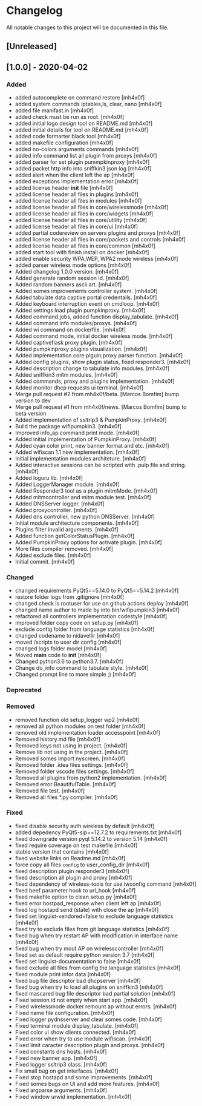 # Changelog
All notable changes to this project will be documented in this file.


## [Unreleased]

## [1.0.0] - 2020-04-02

### Added
- added autocomplete on command restore [mh4x0f]
- added system commands iptables,ls, clear, nano [mh4x0f]
- added file manifast.in [mh4x0f]
- added check must be run as root. [mh4x0f]
- added initial logo design tool on README.md [mh4x0f] 
- added initial details for tool on  README.md [mh4x0f] 
- added code formarter black tool [mh4x0f] 
- added makefile configuration [mh4x0f]
- added no-colors arguments commands [mh4x0f] 
- added info command list all plugin from proxys [mh4x0f]
- added parser for set plugin pummpkinproxy [mh4x0f]
- added packet http info into sniffkin3 json log [mh4x0f] 
- added alert when the client left the ap [mh4x0f]
- added exceptions implementation error [mh4x0f]
- added license header __init__ file [mh4x0f]
- added license header all files in plugins [mh4x0f]
- added license header all files in modules [mh4x0f]
- added license header all files in core/wirelessmode [mh4x0f]
- added license header all files in core/widgets [mh4x0f]
- added license header all files in core/utility [mh4x0f]
- added license header all files in core/ui [mh4x0f]
- added partial codereview on servers plugins and proxys [mh4x0f]
- added license header all files in core/packets and controls [mh4x0f]
- added license header all files in core/common [mh4x0f]
- added start tool with finish install on docker [mh4x0f]
- added enable security WPA,WEP, WPA2 mode wireless [mh4x0f]
- added parser wireless mode options [mh4x0f]
- Added changelog 1.0.0 version. [mh4x0f]
- Added generate random session id. [mh4x0f]
- Added random banners ascii art. [mh4x0f]
- Added somes improvements controller system. [mh4x0f]
- Added tabulate data captive portal credentails. [mh4x0f]
- Added keyboard interruption event on cmdloop. [mh4x0f]
- Added settings load plugin pumpkinproxy. [mh4x0f]
- Added command jobs, added function display_tabulate. [mh4x0f]
- Added command info modules/proxys. [mh4x0f]
- Added wi command on dockerfile. [mh4x0f]
- Added command mode, initial docker wireless mode. [mh4x0f]
- Added captiveflask proxy plugin. [mh4x0f]
- Added pumpkinproxy plugins visualization. [mh4x0f]
- Added implementation core plguin,proxy parser function. [mh4x0f]
- Added config plugins, show plugin status, fixed responder3. [mh4x0f]
- Added description change to tabulate info modules. [mh4x0f]
- Added sniffkin3 mitm modules. [mh4x0f]
- Added commands, proxy and plugins implementation. [mh4x0f]
- Added monitor dhcp requests ui terminal. [mh4x0f]
- Merge pull request #2 from mh4x0f/beta. [Marcos Bomfim] bump version to dev
- Merge pull request #1 from mh4x0f/news. [Marcos Bomfim] bump to beta version
- Added implementation of ssltrip3 & PumpkinProxy. [mh4x0f]
- Build the package wifipumpkin3. [mh4x0f]
- Improved info_ap command print mode. [mh4x0f]
- Added initial implementation of PumpkinProxy. [mh4x0f]
- Added cyan color print, new banner format and etc. [mh4x0f]
- Added wifiscan 1.1 new implementation. [mh4x0f]
- Initial implementation modules architeture. [mh4x0f]
- Added interactive sessions can be scripted with .pulp file and string.[mh4x0f]
- Added loguru lib. [mh4x0f]
- Added LoggerManager module. [mh4x0f]
- Added Responder3 tool as a plugin mitmMode. [mh4x0f]
- Added mitmcontroller and mitm module test. [mh4x0f]
- Added DNSServer logger. [mh4x0f]
- Added proxycontroller. [mh4x0f]
- Added dns controller, new python DNSServer. [mh4x0f]
- Initial module architecture components. [mh4x0f]
- Plugins filter invalid arguments. [mh4x0f]
- Added function getColorStatusPlugin. [mh4x0f]
- Added PumpkinProxy options for activate plugin. [mh4x0f]
- More files compiler removed. [mh4x0f]
- Added exclude files. [mh4x0f]
- Initial commit. [mh4x0f]

### Changed
- changed requirements PyQt5==5.14.0 to PyQt5==5.14.2 [mh4x0f]
- restore folder logs from .gitignore [mh4x0f]
- changed check is rootuser for use on github actions deploy [mh4x0f]
- changed name author to made by into bin/wifipumpkin3 [mh4x0f] 
- refactored all controllers implementation codestyle [mh4x0f]
- improved folder copy code on setup.py [mh4x0f]
- exclude config folder from language statistics [mh4x0f]
- changed codename to nidavellir [mh4x0f]
- moved /scripts to user dir config [mh4x0f]
- changed logs folder model [mh4x0f]
- Moved __main__ code  to __init__ [mh4x0f]
- Changed python3.6 to python3.7. [mh4x0f]
- Change do_info command to tabulate style. [mh4x0f]
- Changed prompt line to more simple ;) [mh4x0f]


### Deprecated

### Removed
- removed function old setup_logger wp2 [mh4x0f] 
- removed all python modules on test folder [mh4x0f]
- removed old implementation loader accesspoint [mh4x0f]
- Removed history.md file [mh4x0f]
- Removed keys not using in project. [mh4x0f]
- Remove lib not using in the project. [mh4x0f]
- Removed somes import nyscreen. [mh4x0f]
- Removed folder .idea files settings. [mh4x0f]
- Removed folder vscode files settings. [mh4x0f]
- Removed all plugins from python2 implementation. [mh4x0f]
- Removed error BeautifulTable. [mh4x0f]
- Removed file test. [mh4x0f]
- Removed all files *.py compiler. [mh4x0f]
  
### Fixed
- fixed disable security auth wireless by default [mh4x0f]
- added depedency PyQt5-sip==12.7.2 to requirements.txt [mh4x0f]
- fixed downgrade version pyqt 5.14.2 to version 5.14 [mh4x0f]
- fixed require coverage on test makefile [mh4x0f]
- stable version that contains [mh4x0f]
- fixed website links on Readme.md [mh4x0f] 
- force copy all files `config` to user_config_dir [mh4x0f]
- fixed description plugin responder3 [mh4x0f]
- fixed description all plugin and proxy [mh4x0f] 
- fixed dependency of wireless-tools for use iwconfig command [mh4x0f] 
- fixed beef parameter hook to url_hook [mh4x0f]
- fixed makefile option to clean setup.py [mh4x0f]
- fixed error hostpad_response when client left ap [mh4x0f] 
- fixed log hostapd send (state) with close the ap [mh4x0f]
- fixed set linguist-vendored=false to exclude language statistics [mh4x0f]
- fixed try to exclude files from git language statistics [mh4x0f]
- fixed bug when try restart AP with modification in interface name [mh4x0f]
- fixed bug when try mout AP on wirelesscontroller [mh4x0f]
- fixed set as default require python version 3.7 [mh4x0f]
- fixed  set linguist-documentation to false [mh4x0f]
- fixed exclude all files from config the language statistics [mh4x0f]
- fixed module print infor data [mh4x0f]
- fixed bug file descriptor bad dhcpserver [mh4x0f]
- fixed bug when try to load all plugins on sniffkin3 [mh4x0f]
- fixed mascared bug file descriptor bad partial solution [mh4x0f]
- Fixed session id not empty when start app. [mh4x0f]
- Fixed wirelessmode docker remount ap without errors. [mh4x0f]
- Fixed name file configuration. [mh4x0f]
- Fixed logger pydnsserver and clear somes code. [mh4x0f]
- Fixed terminal module display_tabulate. [mh4x0f]
- Fixed color ui show clients connected. [mh4x0f]
- Fixed error when try to use module wifiscan. [mh4x0f]
- Fixed limit caracter description plugin and proxys. [mh4x0f]
- Fixed constants dns hosts. [mh4x0f]
- Fixed new banner app. [mh4x0f]
- Fixed logger ssltrip3 class. [mh4x0f]
- Fix small bug on get interfaces. [mh4x0f]
- Fixed stop hostapd and some improvements. [mh4x0f]
- Fixed somes bugs on UI and add more features. [mh4x0f]
- Fixed argparse arguments. [mh4x0f]
- Fixed window urwid implementation. [mh4x0f]